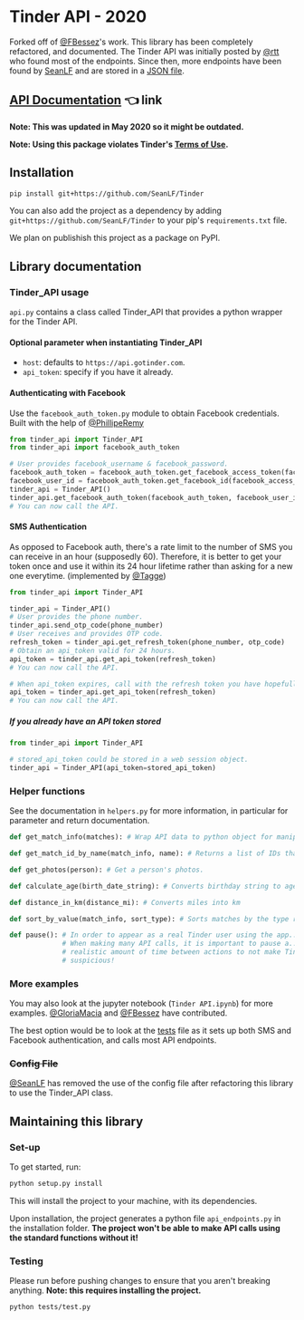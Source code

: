 # Tinder API - 2020

Forked off of [@FBessez](https://github.com/fbessez/Tinder)'s work. This library has been completely refactored, and documented.
The Tinder API was initially posted by [@rtt](https://gist.github.com/rtt/10403467#file-tinder-api-documentation-md) who found most of the endpoints.
Since then, more endpoints have been found by [SeanLF](https://github.com/SeanLF) and are stored in a [JSON file](./tinder_api/api_endpoints.json).

## [API Documentation](./API_Documentation.md) 👈 link

**Note: This was updated in May 2020 so it might be outdated.**

**Note: Using this package violates Tinder's [Terms of Use](https://policies.tinder.com/terms/intl/en).**

## Installation

```bash
pip install git+https://github.com/SeanLF/Tinder
```

You can also add the project as a dependency by adding `git+https://github.com/SeanLF/Tinder` to your pip's `requirements.txt` file.

We plan on publishish this project as a package on PyPI.

## Library documentation

### Tinder_API usage

`api.py` contains a class called Tinder_API that provides a python wrapper for the Tinder API.

#### Optional parameter when instantiating Tinder_API

- `host`: defaults to `https://api.gotinder.com`.
- `api_token`: specify if you have it already.

#### Authenticating with Facebook

Use the `facebook_auth_token.py` module to obtain Facebook credentials. Built with the help of [@PhillipeRemy](https://github.com/philipperemy/Deep-Learning-Tinder/blob/master/tinder_token.py)

```python
from tinder_api import Tinder_API
from tinder_api import facebook_auth_token

# User provides facebook_username & facebook_password.
facebook_auth_token = facebook_auth_token.get_facebook_access_token(facebook_username, facebook_password)
facebook_user_id = facebook_auth_token.get_facebook_id(facebook_access_token)
tinder_api = Tinder_API()
tinder_api.get_facebook_auth_token(facebook_auth_token, facebook_user_id)
# You can now call the API.
```

#### SMS Authentication

As opposed to Facebook auth, there's a rate limit to the number of SMS you can receive in an hour (supposedly 60).
Therefore, it is better to get your token once and use it within its 24 hour lifetime rather than asking for a new one everytime.
(implemented by [@Tagge](https://github.com/Tagge))

```python
from tinder_api import Tinder_API

tinder_api = Tinder_API()
# User provides the phone number.
tinder_api.send_otp_code(phone_number)
# User receives and provides OTP code.
refresh_token = tinder_api.get_refresh_token(phone_number, otp_code)
# Obtain an api_token valid for 24 hours.
api_token = tinder_api.get_api_token(refresh_token)
# You can now call the API.

# When api_token expires, call with the refresh token you have hopefully stored somewhere.
api_token = tinder_api.get_api_token(refresh_token)
# You can now call the API.
```

##### If you already have an API token stored

```python
from tinder_api import Tinder_API

# stored_api_token could be stored in a web session object.
tinder_api = Tinder_API(api_token=stored_api_token)
```

### Helper functions

See the documentation in `helpers.py` for more information, in particular for parameter and return documentation.

```python
def get_match_info(matches): # Wrap API data to python object for manipulation by helpers.

def get_match_id_by_name(match_info, name): # Returns a list of IDs that have the same requested name.

def get_photos(person): # Get a person's photos.

def calculate_age(birth_date_string): # Converts birthday string to age.

def distance_in_km(distance_mi): # Converts miles into km

def sort_by_value(match_info, sort_type): # Sorts matches by the type requested.

def pause(): # In order to appear as a real Tinder user using the app...
             # When making many API calls, it is important to pause a...
             # realistic amount of time between actions to not make Tinder...
             # suspicious!
```

### More examples

You may also look at the jupyter notebook (`Tinder API.ipynb`) for more examples. [@GloriaMacia](https://github.com/gloriamacia) and [@FBessez](https://github.com/fbessez/Tinder) have contributed.

The best option would be to look at the [tests](./tests/test.py) file as it sets up both SMS and Facebook authentication, and calls most API endpoints.

### ~~Config File~~

[@SeanLF](https://github.com/SeanLF) has removed the use of the config file after refactoring this library to use the Tinder_API class.

## Maintaining this library

### Set-up

To get started, run:

```bash
python setup.py install
```

This will install the project to your machine, with its dependencies.

Upon installation, the project generates a python file `api_endpoints.py` in the installation folder.
**The project won't be able to make API calls using the standard functions without it!**

### Testing

Please run before pushing changes to ensure that you aren't breaking anything.
**Note: this requires installing the project.**

```bash
python tests/test.py
```
